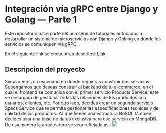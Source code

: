# Integración vía gRPC entre Django y Golang — Parte 1
Este repositorio hace parte del una serie de tutoriales enfocados a desarrollar un sistema de microservicios con Django y Golang en donde los servicios se comuniquen via gRPC.

En el siguiente link se encuentran descritos:
[Link](https://andrescendales.medium.com/integraci%C3%B3n-v%C3%ADa-grpc-entre-django-y-golang-parte-1-cd9de0b11324)

## Descripcion del proyecto
Simularemos un escenario en donde requieras construir dos servicios. Supongamos que deseas construir el backend de tu e-commerce, en el cual el frontend se comunica con el primer servicio Products Service, este se encargara de gestionar todas las relaciones de los productos con usuarios, clientes, etc.
Por otro lado, decides crear un segundo servicio Specs Service que te permita gestionar las especificaciones tecnicas y de calidad de los productos. Ya que tienen una estructura NoSQL tambien decides usar una base de datos exclusiva para ese servicio en MongoDB.
De esa manera la arquitectura se vera reflejada asi:
![](https://cdn-images-1.medium.com/max/800/1*thDHkYFtwYkyxt72Fmv9yA.jpeg)